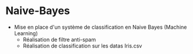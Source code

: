 # Naive-Bayes

- Mise en place d'un système de classification en Naive Bayes (Machine Learning)
  - Réalisation de filtre anti-spam
  - Réalisation de classification sur les datas Iris.csv